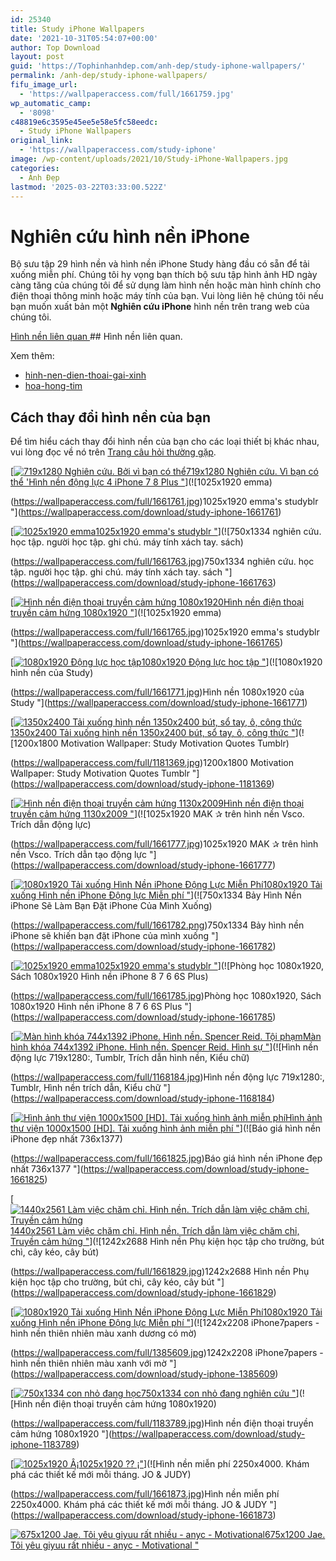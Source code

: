 ```yaml
---
id: 25340
title: Study iPhone Wallpapers
date: '2021-10-31T05:54:07+00:00'
author: Top Download
layout: post
guid: 'https://Tophinhanhdep.com/anh-dep/study-iphone-wallpapers/'
permalink: /anh-dep/study-iphone-wallpapers/
fifu_image_url:
  - 'https://wallpaperaccess.com/full/1661759.jpg'
wp_automatic_camp:
  - '8098'
c48819e6c3595e45ee5e58e5fc58eedc:
  - Study iPhone Wallpapers
original_link:
  - 'https://wallpaperaccess.com/study-iphone'
image: /wp-content/uploads/2021/10/Study-iPhone-Wallpapers.jpg
categories:
  - Ảnh Đẹp
lastmod: '2025-03-22T03:33:00.522Z'
---
```

# Nghiên cứu hình nền iPhone

Bộ sưu tập 29 hình nền và hình nền iPhone Study hàng đầu có sẵn để tải xuống miễn phí. Chúng tôi hy vọng bạn thích bộ sưu tập hình ảnh HD ngày càng tăng của chúng tôi để sử dụng làm hình nền hoặc màn hình chính cho điện thoại thông minh hoặc máy tính của bạn. Vui lòng liên hệ chúng tôi nếu bạn muốn xuất bản một **Nghiên cứu iPhone** hình nền trên trang web của chúng tôi.

[Hình nền liên quan ](#related) ## Hình nền liên quan.

   
 Xem thêm:

   
- [hinh-nen-dien-thoai-gai-xinh](https://tophinhanhdep.com/hinh-nen-dep/hinh-nen-dien-thoai-gai-xinh/)
- [hoa-hong-tim](https://tophinhanhdep.com/hoa-hong/hoa-hong-tim/)

## Cách thay đổi hình nền của bạn

Để tìm hiểu cách thay đổi hình nền của bạn cho các loại thiết bị khác nhau, vui lòng đọc về nó trên [Trang câu hỏi thường gặp](https://tophinhanhdep.com/faq/).

  
[[![719x1280 Nghiên cứu.  Bởi vì bạn có thể](https://wallpaperaccess.com/full/1661759.jpg)719x1280 Nghiên cứu. Vì bạn có thể 'Hình nền động lực 4 iPhone 7 8 Plus "](https://wallpaperaccess.com/download/study-iphone-1661759)](![1025x1920 emma)

(https://wallpaperaccess.com/full/1661761.jpg)1025x1920 emma's studyblr "](https://wallpaperaccess.com/download/study-iphone-1661761)

[[![1025x1920 emma](https://wallpaperaccess.com/full/1661762.jpg)1025x1920 emma's studyblr "](https://wallpaperaccess.com/download/study-iphone-1661762)](![750x1334 nghiên cứu.  học tập.  người học tập.  ghi chú.  máy tính xách tay.  sách)

(https://wallpaperaccess.com/full/1661763.jpg)750x1334 nghiên cứu. học tập. người học tập. ghi chú. máy tính xách tay. sách "](https://wallpaperaccess.com/download/study-iphone-1661763)

[[![Hình nền điện thoại truyền cảm hứng 1080x1920](https://wallpaperaccess.com/full/1404064.jpg)Hình nền điện thoại truyền cảm hứng 1080x1920 "](https://wallpaperaccess.com/download/study-iphone-1404064)](![1025x1920 emma)

(https://wallpaperaccess.com/full/1661765.jpg)1025x1920 emma's studyblr "](https://wallpaperaccess.com/download/study-iphone-1661765)

[[![1080x1920 Động lực học tập](https://wallpaperaccess.com/full/1661770.jpg)1080x1920 Động lực học tập "](https://wallpaperaccess.com/download/study-iphone-1661770)](![1080x1920 hình nền của Study)

(https://wallpaperaccess.com/full/1661771.jpg)Hình nền 1080x1920 của Study "](https://wallpaperaccess.com/download/study-iphone-1661771)

[[![1350x2400 Tải xuống hình nền 1350x2400 bút, sổ tay, ô, công thức](https://wallpaperaccess.com/full/1661772.jpg)1350x2400 Tải xuống hình nền 1350x2400 bút, sổ tay, ô, công thức "](https://wallpaperaccess.com/download/study-iphone-1661772)](![1200x1800 Motivation Wallpaper: Study Motivation Quotes Tumblr)

(https://wallpaperaccess.com/full/1181369.jpg)1200x1800 Motivation Wallpaper: Study Motivation Quotes Tumblr "](https://wallpaperaccess.com/download/study-iphone-1181369)

[[![Hình nền điện thoại truyền cảm hứng 1130x2009](https://wallpaperaccess.com/full/1171326.jpg)Hình nền điện thoại truyền cảm hứng 1130x2009 "](https://wallpaperaccess.com/download/study-iphone-1171326)](![1025x1920 MAK ✰ trên hình nền Vsco.  Trích dẫn động lực)

(https://wallpaperaccess.com/full/1661777.jpg)1025x1920 MAK ✰ trên hình nền Vsco. Trích dẫn tạo động lực "](https://wallpaperaccess.com/download/study-iphone-1661777)

[[![1080x1920 Tải xuống Hình Nền iPhone Động Lực Miễn Phí](https://wallpaperaccess.com/full/1661780.jpg)1080x1920 Tải xuống Hình nền iPhone Động lực Miễn phí "](https://wallpaperaccess.com/download/study-iphone-1661780)](![750x1334 Bảy Hình Nền iPhone Sẽ Làm Bạn Đặt iPhone Của Mình Xuống)

(https://wallpaperaccess.com/full/1661782.png)750x1334 Bảy hình nền iPhone sẽ khiến bạn đặt iPhone của mình xuống "](https://wallpaperaccess.com/download/study-iphone-1661782)

[[![1025x1920 emma](https://wallpaperaccess.com/full/1661783.jpg)1025x1920 emma's studyblr "](https://wallpaperaccess.com/download/study-iphone-1661783)](![Phòng học 1080x1920, Sách 1080x1920 Hình nền iPhone 8 7 6 6S Plus)

(https://wallpaperaccess.com/full/1661785.jpg)Phòng học 1080x1920, Sách 1080x1920 Hình nền iPhone 8 7 6 6S Plus "](https://wallpaperaccess.com/download/study-iphone-1661785)

[[![Màn hình khóa 744x1392 iPhone.  Hình nền.  Spencer Reid.  Tội phạm](https://wallpaperaccess.com/full/1661794.jpg)Màn hình khóa 744x1392 iPhone. Hình nền. Spencer Reid. Hình sự "](https://wallpaperaccess.com/download/study-iphone-1661794)](![Hình nền động lực 719x1280:, Tumblr, Trích dẫn hình nền, Kiểu chữ)

(https://wallpaperaccess.com/full/1168184.jpg)Hình nền động lực 719x1280:, Tumblr, Hình nền trích dẫn, Kiểu chữ "](https://wallpaperaccess.com/download/study-iphone-1168184)

[[![Hình ảnh thư viện 1000x1500 [HD].  Tải xuống hình ảnh miễn phí](https://wallpaperaccess.com/full/922666.jpg)Hình ảnh thư viện 1000x1500 \[HD\]. Tải xuống hình ảnh miễn phí "](https://wallpaperaccess.com/download/study-iphone-922666)](![Báo giá hình nền iPhone đẹp nhất 736x1377)

(https://wallpaperaccess.com/full/1661825.jpg)Báo giá hình nền iPhone đẹp nhất 736x1377 "](https://wallpaperaccess.com/download/study-iphone-1661825)

[[![1440x2561 Làm việc chăm chỉ.  Hình nền.  Trích dẫn làm việc chăm chỉ, Truyền cảm hứng](https://wallpaperaccess.com/full/1259871.jpg)1440x2561 Làm việc chăm chỉ. Hình nền. Trích dẫn làm việc chăm chỉ, Truyền cảm hứng "](https://wallpaperaccess.com/download/study-iphone-1259871)](![1242x2688 Hình nền Phụ kiện học tập cho trường, bút chì, cây kéo, cây bút)

(https://wallpaperaccess.com/full/1661829.jpg)1242x2688 Hình nền Phụ kiện học tập cho trường, bút chì, cây kéo, cây bút "](https://wallpaperaccess.com/download/study-iphone-1661829)

[[![1080x1920 Tải xuống Hình Nền iPhone Động Lực Miễn Phí](https://wallpaperaccess.com/full/245570.jpg)1080x1920 Tải xuống Hình nền iPhone Động lực Miễn phí "](https://wallpaperaccess.com/download/study-iphone-245570)](![1242x2208 iPhone7papers - hình nền thiên nhiên màu xanh dương có mờ)

(https://wallpaperaccess.com/full/1385609.jpg)1242x2208 iPhone7papers - hình nền thiên nhiên màu xanh với mờ "](https://wallpaperaccess.com/download/study-iphone-1385609)

[[![750x1334 con nhỏ đang học](https://wallpaperaccess.com/full/154966.jpg)750x1334 con nhỏ đang nghiên cứu "](https://wallpaperaccess.com/download/study-iphone-154966)](![Hình nền điện thoại truyền cảm hứng 1080x1920)

(https://wallpaperaccess.com/full/1183789.jpg)Hình nền điện thoại truyền cảm hứng 1080x1920 "](https://wallpaperaccess.com/download/study-iphone-1183789)

[[![1025x1920 Â¡](https://wallpaperaccess.com/full/1661869.jpg)1025x1920 ?? ¡"](https://wallpaperaccess.com/download/study-iphone-1661869)](![Hình nền miễn phí 2250x4000.  Khám phá các thiết kế mới mỗi tháng.  JO & JUDY)

(https://wallpaperaccess.com/full/1661873.jpg)Hình nền miễn phí 2250x4000. Khám phá các thiết kế mới mỗi tháng. JO &amp; JUDY "](https://wallpaperaccess.com/download/study-iphone-1661873)

[![675x1200 Jae.  Tôi yêu giyuu rất nhiều - anyc - Motivational](https://wallpaperaccess.com/full/1661881.jpg)675x1200 Jae. Tôi yêu giyuu rất nhiều - anyc - Motivational "](https://wallpaperaccess.com/download/study-iphone-1661881)
